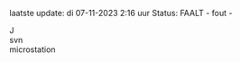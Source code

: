 laatste update: 
di 07-11-2023  2:16   uur 
Status: FAALT - fout - 
<div class="service R">J</div><div class="service R">svn</div><div class="service Y">microstation</div>